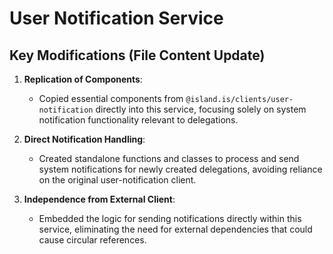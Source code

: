# User Notification Service

## Key Modifications (File Content Update)

1. **Replication of Components**:
   - Copied essential components from `@island.is/clients/user-notification` directly into this service, focusing solely on system notification functionality relevant to delegations.

2. **Direct Notification Handling**:
   - Created standalone functions and classes to process and send system notifications for newly created delegations, avoiding reliance on the original user-notification client.

3. **Independence from External Client**:
   - Embedded the logic for sending notifications directly within this service, eliminating the need for external dependencies that could cause circular references.

